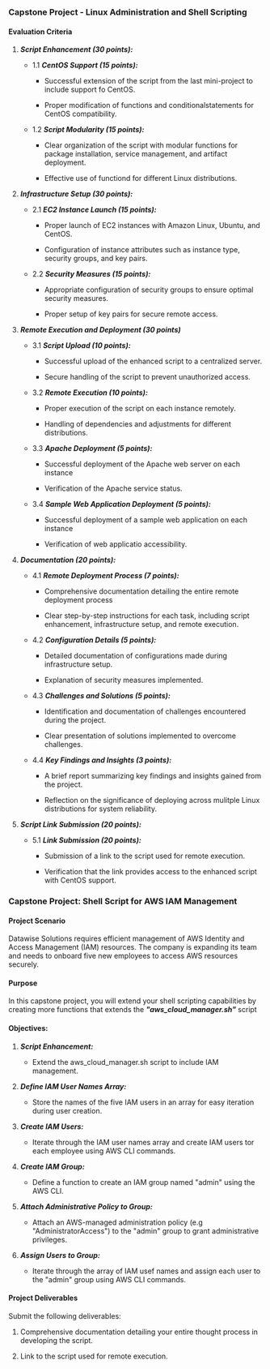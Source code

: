 ### Capstone Project - Linux Administration and Shell Scripting

#### Evaluation Criteria

1. **_Script Enhancement (30 points):_**

    - 1.1 **_CentOS Support (15 points):_**
        
      - Successful extension of the script from the last mini-project to include support fo CentOS.

      - Proper modification of functions and conditionalstatements for CentOS compatibility.

    - 1.2 **_Script Modularity (15 points):_**

      - Clear organization of the script with modular functions for package installation, service management, and artifact deployment.

      - Effective use of functiond for different Linux distributions.

2. **_Infrastructure Setup (30 points):_**

    - 2.1 **_EC2 Instance Launch (15 points):_**

      - Proper launch of EC2 instances with Amazon Linux, Ubuntu, and CentOS.

      - Configuration of instance attributes such as instance type, security groups, and key pairs.

    - 2.2 **_Security Measures (15 points):_**
     
      - Appropriate configuration of security groups to ensure optimal security measures.

      - Proper setup of key pairs for secure remote access.

3. **_Remote Execution and Deployment (30 points)_**

    - 3.1 **_Script Upload (10 points):_**

      - Successful upload of the enhanced script to a centralized server.

      - Secure handling of the script to prevent unauthorized access.

    - 3.2 **_Remote Execution (10 points):_**
    
      - Proper execution of the script on each instance remotely.

      - Handling of dependencies and adjustments for different distributions.

    - 3.3 **_Apache Deployment (5 points):_**

      - Successful deployment of the Apache web server on each instance

      - Verification of the Apache service status.

    - 3.4 **_Sample Web Application Deployment (5 points):_**

      - Successful deployment of a sample web application on each instance

      - Verification of web applicatio accessibility.

4. **_Documentation (20 points):_** 
    
    - 4.1 **_Remote Deployment Process (7 points):_**

      - Comprehensive documentation detailing the entire remote deployment process

      - Clear step-by-step instructions for each task, including script enhancement, infrastructure setup, and remote execution.

    - 4.2 **_Configuration Details (5 points):_**
    
      - Detailed documentation of configurations made during infrastructure setup.

      - Explanation of security measures implemented.

    - 4.3 **_Challenges and Solutions (5 points):_**

      - Identification and documentation of challenges encountered during the project.

      - Clear presentation of solutions implemented to overcome challenges.

    - 4.4 **_Key Findings and Insights (3 points):_**

      - A brief report summarizing key findings and insights gained from the project.

      - Reflection on the significance of deploying across mulitple Linux distributions for system reliability.

5. **_Script Link Submission (20 points):_**
    
    - 5.1 _**Link Submission (20 points):**_

      - Submission of a link to the script used for remote execution.

      - Verification that the link provides access to the enhanced script with CentOS support.

### Capstone Project: Shell Script for AWS IAM Management

#### Project Scenario

Datawise Solutions requires efficient management of AWS Identity and Access Management (IAM) resources. The company is expanding its team and needs to onboard five new employees to access AWS resources securely.

#### Purpose

In this capstone project, you will extend your shell scripting capabilities by creating more functions that extends the _**"aws_cloud_manager.sh"**_ script

#### Objectives:

  1. **_Script Enhancement:_**

      - Extend the aws_cloud_manager.sh script to include IAM management.

  2. **_Define IAM User Names Array:_**

      - Store the names of the five IAM users in an array for easy iteration during user creation.

  3. **_Create IAM Users:_**

      - Iterate through the IAM user names array and create IAM users tor each employee using AWS CLI commands.

  4. **_Create IAM Group:_**

      - Define a function to create an IAM group named "admin" using the AWS CLI.

  5. **_Attach Administrative Policy to Group:_**

      - Attach an AWS-managed administration policy (e.g "AdministratorAccess") to the "admin" group to grant administrative privileges.

  6. **_Assign Users to Group:_**
  
      - Iterate through the array of IAM usef names and assign each user to the "admin" group using AWS CLI commands.

#### Project Deliverables

Submit the following deliverables:

  1. Comprehensive documentation detailing your entire thought process in developing the script.

  2. Link to the script used for remote execution.

